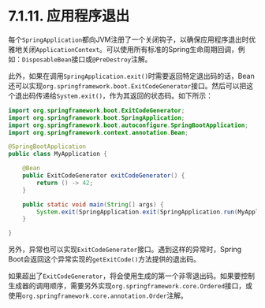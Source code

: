 # 7.1.11. 应用程序退出

每个`SpringApplication`都向JVM注册了一个关闭钩子，以确保应用程序退出时优雅地关闭`ApplicationContext`。可以使用所有标准的Spring生命周期回调，例如：`DisposableBean`接口或`@PreDestroy`注解。

此外，如果在调用`SpringApplication.exit()`时需要返回特定退出码的话，Bean还可以实现`org.springframework.boot.ExitCodeGenerator`接口。然后可以把这个退出码传递给`System.exit()`，作为其返回的状态码。如下所示：

```java
import org.springframework.boot.ExitCodeGenerator;
import org.springframework.boot.SpringApplication;
import org.springframework.boot.autoconfigure.SpringBootApplication;
import org.springframework.context.annotation.Bean;

@SpringBootApplication
public class MyApplication {

    @Bean
    public ExitCodeGenerator exitCodeGenerator() {
        return () -> 42;
    }

    public static void main(String[] args) {
        System.exit(SpringApplication.exit(SpringApplication.run(MyApplication.class, args)));
    }

}
```

另外，异常也可以实现`ExitCodeGenerator`接口。遇到这样的异常时，Spring Boot会返回这个异常实现的`getExitCode()`方法提供的退出码。

如果超出了`ExitCodeGenerator`，将会使用生成的第一个非零退出码。如果要控制生成器的调用顺序，需要另外实现`org.springframework.core.Ordered`接口，或使用`org.springframework.core.annotation.Order`注解。
